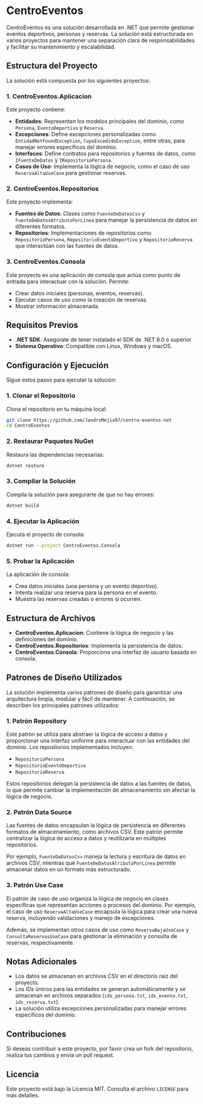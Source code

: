 # CentroEventos

CentroEventos es una solución desarrollada en .NET que permite gestionar eventos deportivos, personas y reservas. La solución está estructurada en varios proyectos para mantener una separación clara de responsabilidades y facilitar su mantenimiento y escalabilidad.

## Estructura del Proyecto

La solución está compuesta por los siguientes proyectos:

### 1. CentroEventos.Aplicacion

Este proyecto contiene:

- **Entidades**: Representan los modelos principales del dominio, como `Persona`, `EventoDeportivo` y `Reserva`.
- **Excepciones**: Define excepciones personalizadas como `EntidadNotFoundException`, `CupoExcedidoException`, entre otras, para manejar errores específicos del dominio.
- **Interfaces**: Define contratos para repositorios y fuentes de datos, como `IFuenteDeDatos` y `IRepositorioPersona`.
- **Casos de Uso**: Implementa la lógica de negocio, como el caso de uso `ReservaAltaUseCase` para gestionar reservas.

### 2. CentroEventos.Repositorios

Este proyecto implementa:

- **Fuentes de Datos**: Clases como `FuenteDeDatosCsv` y `FuenteDeDatosAtributoPorLinea` para manejar la persistencia de datos en diferentes formatos.
- **Repositorios**: Implementaciones de repositorios como `RepositorioPersona`, `RepositorioEventoDeportivo` y `RepositorioReserva` que interactúan con las fuentes de datos.

### 3. CentroEventos.Consola

Este proyecto es una aplicación de consola que actúa como punto de entrada para interactuar con la solución. Permite:

- Crear datos iniciales (personas, eventos, reservas).
- Ejecutar casos de uso como la creación de reservas.
- Mostrar información almacenada.

## Requisitos Previos

- **.NET SDK**: Asegúrate de tener instalado el SDK de .NET 8.0 o superior.
- **Sistema Operativo**: Compatible con Linux, Windows y macOS.

## Configuración y Ejecución

Sigue estos pasos para ejecutar la solución:

### 1. Clonar el Repositorio

Clona el repositorio en tu máquina local:

```bash
git clone https://github.com/JandroMejia97/centro-eventos-net
cd CentroEventos
```

### 2. Restaurar Paquetes NuGet

Restaura las dependencias necesarias:

```bash
dotnet restore
```

### 3. Compilar la Solución

Compila la solución para asegurarte de que no hay errores:

```bash
dotnet build
```

### 4. Ejecutar la Aplicación

Ejecuta el proyecto de consola:

```bash
dotnet run --project CentroEventos.Consola
```

### 5. Probar la Aplicación

La aplicación de consola:

- Crea datos iniciales (una persona y un evento deportivo).
- Intenta realizar una reserva para la persona en el evento.
- Muestra las reservas creadas o errores si ocurren.

## Estructura de Archivos

- **CentroEventos.Aplicacion**: Contiene la lógica de negocio y las definiciones del dominio.
- **CentroEventos.Repositorios**: Implementa la persistencia de datos.
- **CentroEventos.Consola**: Proporciona una interfaz de usuario basada en consola.

## Patrones de Diseño Utilizados

La solución implementa varios patrones de diseño para garantizar una arquitectura limpia, modular y fácil de mantener. A continuación, se describen los principales patrones utilizados:

### 1. Patrón Repository

Este patrón se utiliza para abstraer la lógica de acceso a datos y proporcionar una interfaz uniforme para interactuar con las entidades del dominio. Los repositorios implementados incluyen:

- `RepositorioPersona`
- `RepositorioEventoDeportivo`
- `RepositorioReserva`

Estos repositorios delegan la persistencia de datos a las fuentes de datos, lo que permite cambiar la implementación de almacenamiento sin afectar la lógica de negocio.

### 2. Patrón Data Source

Las fuentes de datos encapsulan la lógica de persistencia en diferentes formatos de almacenamiento, como archivos CSV. Este patrón permite centralizar la lógica de acceso a datos y reutilizarla en múltiples repositorios.

Por ejemplo, `FuenteDeDatosCsv` maneja la lectura y escritura de datos en archivos CSV, mientras que `FuenteDeDatosAtributoPorLinea` permite almacenar datos en un formato más estructurado.

### 3. Patrón Use Case

El patrón de caso de uso organiza la lógica de negocio en clases específicas que representan acciones o procesos del dominio. Por ejemplo, el caso de uso `ReservaAltaUseCase` encapsula la lógica para crear una nueva reserva, incluyendo validaciones y manejo de excepciones.

Además, se implementan otros casos de uso como `ReservaBajaUseCase` y `ConsultaReservasUseCase` para gestionar la eliminación y consulta de reservas, respectivamente.

## Notas Adicionales

- Los datos se almacenan en archivos CSV en el directorio raíz del proyecto.
- Los IDs únicos para las entidades se generan automáticamente y se almacenan en archivos separados (`ids_persona.txt`, `ids_evento.txt`, `ids_reserva.txt`).
- La solución utiliza excepciones personalizadas para manejar errores específicos del dominio.

## Contribuciones

Si deseas contribuir a este proyecto, por favor crea un fork del repositorio, realiza tus cambios y envía un pull request.

## Licencia

Este proyecto está bajo la Licencia MIT. Consulta el archivo `LICENSE` para más detalles.